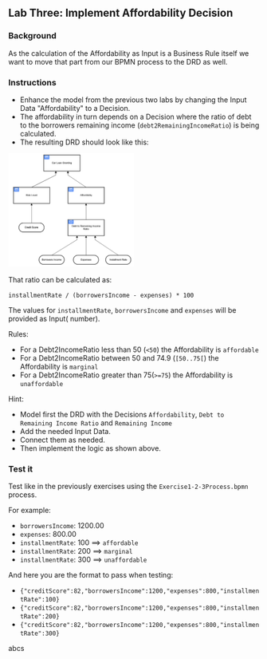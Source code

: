## Lab Three: Implement Affordability Decision

### Background

As the calculation of the Affordability as Input is a Business Rule itself we want to move that part from our BPMN process to the DRD as well.

### Instructions

- Enhance the model from the previous two labs by changing the Input Data "Affordability" to a Decision.
- The affordability in turn depends on a Decision where the ratio of debt to the borrowers remaining income (`debt2RemainingIncomeRatio`) is being calculated.
- The resulting DRD should look like this:

<img src="Lab3-TargetModel.png" width="50%"/>

That ratio can be calculated as:

    installmentRate / (borrowersIncome - expenses) * 100

The values for `installmentRate`, `borrowersIncome` and `expenses` will be provided as Input( number).

Rules:

- For a Debt2IncomeRatio less than 50 (`<50`) the Affordability is `affordable`
- For a Debt2IncomeRatio between 50 and 74.9 (`[50..75[`) the Affordability is `marginal`
- For a Debt2IncomeRatio greater than 75(`>=75`) the Affordability is `unaffordable`

Hint:

- Model first the DRD with the Decisions `Affordability`, `Debt to Remaining Income Ratio` and `Remaining Income`
- Add the needed Input Data.
- Connect them as needed.
- Then implement the logic as shown above.

### Test it

Test like in the previously exercises using the `Exercise1-2-3Process.bpmn` process.

For example:

- `borrowersIncome`: 1200.00
- `expenses`: 800.00
- `installmentRate`: 100 ==> `affordable`
- `installmentRate`: 200 ==> `marginal`
- `installmentRate`: 300 ==> `unaffordable`

And here you are the format to pass when testing:

- `{"creditScore":82,"borrowersIncome":1200,"expenses":800,"installmentRate":100}`
- `{"creditScore":82,"borrowersIncome":1200,"expenses":800,"installmentRate":200}`
- `{"creditScore":82,"borrowersIncome":1200,"expenses":800,"installmentRate":300}`

abcs